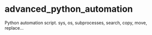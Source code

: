 # advanced_python_automation
Python automation script. sys, os, subprocesses, search, copy, move, replace...
